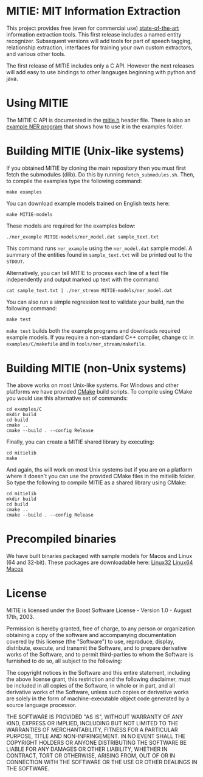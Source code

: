 MITIE: MIT Information Extraction
=====

This project provides free (even for commercial use)
[state-of-the-art](../../wiki/Evaluation) information extraction
tools. This first release includes a named entity recognizer.
Subsequent versions will add tools for part of speech tagging,
relationship extraction, interfaces for training your own custom
extractors, and various other tools.

The first release of MITIE includes only a C API.  However the next
releases will add easy to use bindings to other langauges beginning
with python and java.

# Using MITIE

The MITIE C API is documented in the
[mitie.h](mitielib/include/mitie.h) header file.  There is also an
[example NER program](examples/C/ner_example.c) that shows how to use
it in the examples folder.

# Building MITIE (Unix-like systems)

If you obtained MITIE by cloning the main repository then you must first fetch the
submodules (dlib).  Do this by running `fetch_submodules.sh`. 
Then, to compile the examples type the following command:

```
make examples
```

You can download example models trained on English texts here:
```
make MITIE-models
```
These models are required for the examples below:

```
./ner_example MITIE-models/ner_model.dat sample_text.txt 
```

This command runs `ner_example` using the `ner_model.dat` sample
model. A summary of the entities found in `sample_text.txt` will be
printed out to the `STDOUT`.

Alternatively, you can tell MITIE to process each line of a text file
independently and output marked up text with the command:

```
cat sample_text.txt | ./ner_stream MITIE-models/ner_model.dat  
```

You can also run a simple regression test to validate your build, run
the following command:

```
make test
```

`make test` builds both the example programs and downloads required
example models.  If you require a non-standard C++ compiler, change
`CC` in `examples/C/makefile` and in `tools/ner_stream/makefile`.

# Building MITIE (non-Unix systems)

The above works on most Unix-like systems.  For Windows and other platforms we have provided [CMake](http://www.cmake.org)
build scripts.  To compile using CMake you would use this alternative set of commands:

```
cd examples/C
mkdir build
cd build
cmake ..
cmake --build . --config Release
```

Finally, you can create a MITIE shared library by executing:

```
cd mitielib
make
```

And again, ths will work on most Unix systems but if you are on a platform where it doesn't you can use
the provided CMake files in the mitielib folder.  So type the following to compile MITIE as a shared library using CMake:

```
cd mitielib
mkdir build
cd build
cmake ..
cmake --build . --config Release
```

# Precompiled binaries

We have built binaries packaged with sample models for Macos and Linux (64 and 32-bit).  These packages are downloadable here:
[Linux32](http://sourceforge.net/projects/mitie/files/binaries/MITIE-0.1-linux32.zip)
[Linux64](http://sourceforge.net/projects/mitie/files/binaries/MITIE-0.1-linux64.zip)
[Macos](http://sourceforge.net/projects/mitie/files/binaries/MITIE-0.1-osx.zip)

# License

MITIE is licensed under the Boost Software License - Version 1.0 - August 17th, 2003.  

Permission is hereby granted, free of charge, to any person or organization
obtaining a copy of the software and accompanying documentation covered by
this license (the "Software") to use, reproduce, display, distribute,
execute, and transmit the Software, and to prepare derivative works of the
Software, and to permit third-parties to whom the Software is furnished to
do so, all subject to the following:

The copyright notices in the Software and this entire statement, including
the above license grant, this restriction and the following disclaimer,
must be included in all copies of the Software, in whole or in part, and
all derivative works of the Software, unless such copies or derivative
works are solely in the form of machine-executable object code generated by
a source language processor.

THE SOFTWARE IS PROVIDED "AS IS", WITHOUT WARRANTY OF ANY KIND, EXPRESS OR
IMPLIED, INCLUDING BUT NOT LIMITED TO THE WARRANTIES OF MERCHANTABILITY,
FITNESS FOR A PARTICULAR PURPOSE, TITLE AND NON-INFRINGEMENT. IN NO EVENT
SHALL THE COPYRIGHT HOLDERS OR ANYONE DISTRIBUTING THE SOFTWARE BE LIABLE
FOR ANY DAMAGES OR OTHER LIABILITY, WHETHER IN CONTRACT, TORT OR OTHERWISE,
ARISING FROM, OUT OF OR IN CONNECTION WITH THE SOFTWARE OR THE USE OR OTHER
DEALINGS IN THE SOFTWARE.
